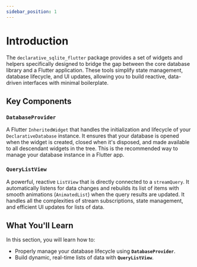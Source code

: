 ```yaml
---
sidebar_position: 1
---
```


# Introduction

The `declarative_sqlite_flutter` package provides a set of widgets and helpers specifically designed to bridge the gap between the core database library and a Flutter application. These tools simplify state management, database lifecycle, and UI updates, allowing you to build reactive, data-driven interfaces with minimal boilerplate.

## Key Components

### `DatabaseProvider`
A Flutter `InheritedWidget` that handles the initialization and lifecycle of your `DeclarativeDatabase` instance. It ensures that your database is opened when the widget is created, closed when it's disposed, and made available to all descendant widgets in the tree. This is the recommended way to manage your database instance in a Flutter app.

### `QueryListView`
A powerful, reactive `ListView` that is directly connected to a `streamQuery`. It automatically listens for data changes and rebuilds its list of items with smooth animations (`AnimatedList`) when the query results are updated. It handles all the complexities of stream subscriptions, state management, and efficient UI updates for lists of data.

## What You'll Learn

In this section, you will learn how to:
-   Properly manage your database lifecycle using **`DatabaseProvider`**.
-   Build dynamic, real-time lists of data with **`QueryListView`**.
